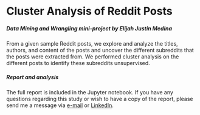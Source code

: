 # Cluster Analysis of Reddit Posts
##### Data Mining and Wrangling mini-project by Elijah Justin Medina

From a given sample Reddit posts, we explore and analyze the titles, authors, and content of the posts and uncover the different subreddits that the posts were extracted from. We performed cluster analysis on the different posts to identify these subreddits unsupervised.

##### Report and analysis

The full report is included in the Jupyter notebook. If you have any questions regarding this study or wish to have a copy of the report, please send me a message via <a href="mailto:elijahjustinmedina@gmail.com">e-mail</a> or <a href="https://www.linkedin.com/in/elijah-justin-medina/">LinkedIn</a>.
